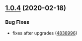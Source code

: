 ## [1.0.4](https://github.com/dword-design/prepend-data-to-vnodes/compare/v1.0.3...v1.0.4) (2020-02-18)


### Bug Fixes

* fixes after upgrades ([4838996](https://github.com/dword-design/prepend-data-to-vnodes/commit/4838996d2ee9c65373141951680316ff90a7c38a))
